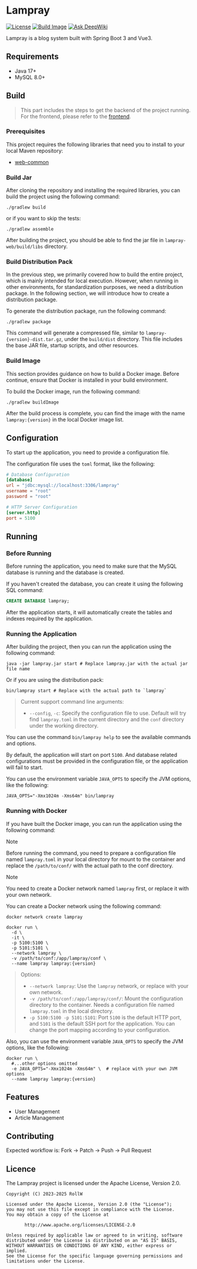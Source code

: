# Lampray

[![License](https://img.shields.io/github/license/roll-w/lampray?color=569cd6&style=flat-square)](https://github.com/roll-w/lampray/blob/master/LICENSE)
[![Build Image](https://github.com/roll-w/lampray/actions/workflows/build_image.yaml/badge.svg?branch=master)](https://github.com/roll-w/lampray/actions/workflows/build_image.yaml)
[![Ask DeepWiki](https://deepwiki.com/badge.svg)](https://deepwiki.com/roll-w/lampray)

Lampray is a blog system built with Spring Boot 3 and Vue3.

## Requirements

- Java 17+
- MySQL 8.0+

## Build

> This part includes the steps to get the backend of the project running.
> For the frontend, please refer to the [frontend](lampray-frontend/README.md).

### Prerequisites

This project requires the following libraries that need you
to install to your local Maven repository:

- [web-common](https://github.com/Roll-W/web-common-starter)

### Build Jar

After cloning the repository and installing the required libraries,
you can build the project using the following command:

```shell
./gradlew build
```

or if you want to skip the tests:

```shell
./gradlew assemble 
```

After building the project, you should be able to find the jar file in
`lampray-web/build/libs` directory.

### Build Distribution Pack

In the previous step, we primarily covered how to build the entire project,
which is mainly intended for local execution. However, when running in other
environments, for standardization purposes, we need a distribution package.
In the following section, we will introduce how to create a distribution
package.

To generate the distribution package, run the following command:

```shell
./gradlew package
```

This command will generate a compressed file, similar to `lampray-{version}-dist.tar.gz`,
under the `build/dist` directory. This file includes the base JAR file, startup
scripts, and other resources.

### Build Image

This section provides guidance on how to build a Docker image.
Before continue, ensure that Docker is installed in your build environment.

To build the Docker image, run the following command:

```shell
./gradlew buildImage
```

After the build process is complete, you can find the image with the name
`lampray:{version}` in the local Docker image list.

## Configuration

To start up the application, you need to provide a configuration file.

The configuration file uses the `toml` format, like the following:

```toml
# Database Configuration
[database]
url = "jdbc:mysql://localhost:3306/lampray"
username = "root"
password = "root"

# HTTP Server Configuration
[server.http]
port = 5100
```

## Running

### Before Running

Before running the application, you need to make sure that the MySQL
database is running and the database is created.

If you haven't created the database, you can create it using the following
SQL command:

```sql
CREATE DATABASE lampray;
```

After the application starts, it will automatically create the tables
and indexes required by the application.

### Running the Application

After building the project, then you can run the application
using the following command:

```shell
java -jar lampray.jar start # Replace lampray.jar with the actual jar file name
```

Or if you are using the distribution pack:

```shell
bin/lampray start # Replace with the actual path to `lampray`
```

> Current support command line arguments:
> - `--config`, `-c`: Specify the configuration file to use. Default will try find
    `lampray.toml` in the current directory and the `conf` directory under the working directory.

You can use the command `bin/lampray help` to see the available commands
and options.

By default, the application will start on port `5100`. And database
related configurations must be provided in the configuration file,
or the application will fail to start.

You can use the environment variable `JAVA_OPTS` to specify the
JVM options, like the following:

```shell
JAVA_OPTS="-Xmx1024m -Xms64m" bin/lampray
```

### Running with Docker

If you have built the Docker image, you can run the application using the
following command:

> [!NOTE]
> Before running the command, you need to prepare a configuration file named
> `lampray.toml` in your local directory for mount to the container and replace
> the `/path/to/conf/` with the actual path to the conf directory.

> [!NOTE]
> You need to create a Docker network named `lampray` first, or replace it with
> your own network.
>
> You can create a Docker network using the following command:
>
> ```shell
> docker network create lampray
> ```

```shell
docker run \
  -d \
  -it \
  -p 5100:5100 \
  -p 5101:5101 \
  --network lampray \
  -v /path/to/conf:/app/lampray/conf \
  --name lampray lampray:{version}
```

> Options:
> - `--network lampray`: Use the `lampray` network, or replace with your own network.
> - `-v /path/to/conf:/app/lampray/conf/`: Mount the configuration directory to the container. Needs a configuration
    file named `lampray.toml` in the local directory.
> - `-p 5100:5100 -p 5101:5101`: Port `5100` is the default HTTP port, and `5101` is the default SSH port for the
    application. You can change the port mapping according to your configuration.

Also, you can use the environment variable `JAVA_OPTS` to specify the
JVM options, like the following:

```shell
docker run \
  #...other options omitted
  -e JAVA_OPTS="-Xmx1024m -Xms64m" \  # replace with your own JVM options
  --name lampray lampray:{version}
```

## Features

- User Management
- Article Management

## Contributing

Expected workflow is: Fork -> Patch -> Push -> Pull Request

## Licence

The Lampray project is licensed under the Apache License, Version 2.0.

```text
Copyright (C) 2023-2025 RollW

Licensed under the Apache License, Version 2.0 (the "License");
you may not use this file except in compliance with the License.
You may obtain a copy of the License at

       http://www.apache.org/licenses/LICENSE-2.0

Unless required by applicable law or agreed to in writing, software
distributed under the License is distributed on an "AS IS" BASIS,
WITHOUT WARRANTIES OR CONDITIONS OF ANY KIND, either express or implied.
See the License for the specific language governing permissions and
limitations under the License.
```
